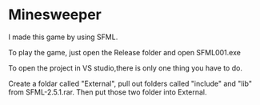 # Minesweeper

I made this game by using SFML.

To play the game, just open the Release folder and open SFML001.exe

To open the project in VS studio,there is only one thing you have to do.

Create a foldar called "External", pull out folders called "include" and "lib" from SFML-2.5.1.rar.
Then put those two folder into External.
